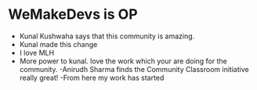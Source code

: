 # WeMakeDevs is OP

- Kunal Kushwaha says that this community is amazing.
- Kunal made this change
- I love MLH
- More power to kunal. love the work which your are doing for the community.
-Anirudh Sharma finds the Community Classroom initiative really great!
-From here my work has started
